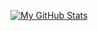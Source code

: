 [![My GitHub Stats](https://github-readme-stats.vercel.app/api/?username=xD-Botzz&count_private=true&showicons=true&bg_color=00000000)]()